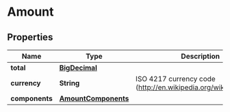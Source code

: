 
# Amount

## Properties
Name | Type | Description | Notes
------------ | ------------- | ------------- | -------------
**total** | [**BigDecimal**](BigDecimal.md) |  | 
**currency** | **String** | ISO 4217 currency code (http://en.wikipedia.org/wiki/ISO_4217). | 
**components** | [**AmountComponents**](AmountComponents.md) |  |  [optional]




